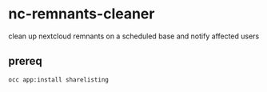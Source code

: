 # nc-remnants-cleaner
clean up nextcloud remnants on a scheduled base and notify affected users

## prereq
```
occ app:install sharelisting
```

